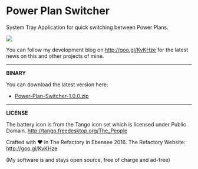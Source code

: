 # Power Plan Switcher

System Tray Application for quick switching between Power Plans.

![](http://therefactory.bplaced.net/data/powerplanswitcher.gif)

You can follow my development blog on http://goo.gl/KvKHze for the latest news on this and other projects of mine.

***

**BINARY**

You can download the latest version here:

* [Power-Plan-Switcher-1.0.0.zip](https://github.com/frittatenbank/powerplanswitcher/releases/download/1.0.0/Power-Plan-Switcher-1.0.0.zip)

***

**LICENSE**

The battery icon is from the Tango icon set which is licensed under Public Domain.
http://tango.freedesktop.org/The_People


Crafted with &hearts; in The Refactory in Ebensee 2016.
The Refactory Website: http://goo.gl/KvKHze

(My software is and stays open source, free of charge and ad-free)